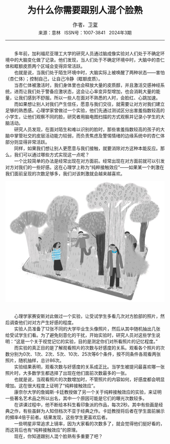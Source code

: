 # <center>为什么你需要跟别人混个脸熟</center>

<div align=center><img src="https://raw.githubusercontent.com/leaguecn/magazines/main/img_authors/%25d7%25f7%25d5%25df%25a3%25ba%25ce%25c0%25c0%25b6.jpg"></div>

<center>来源：意林   ISSN号：1007-3841   2024年3期</center>

* * *

<br>　　多年前，加利福尼亚理工大学的研究人员通过脑成像实验对人们处于不确定环境中的大脑变化做了记录。他们发现，当人们处于不确定环境中时，大脑中的杏仁体和眶额皮质两个区域会变得异常活跃。  
　　也就是说，当我们处于陌生环境中时，大脑实际上被唤醒了两种状态——害怕（杏仁体）；控制自己，让自己冷静（眶额皮质）。  
　　当杏仁体被激活时，我们身体里也会释放大量的皮质醇，并且激活交感神经系统，进而让我们处于警备应激状态，这会让心率变异型增加，也会消耗大量的能量，让我们感到不舒服。所以一些人在面对不熟悉的人时，会脸红、心跳加速。  
　　而如果想让别人对我们产生信任，愿意与我们交往，就需要让对方对我们建立足够的熟悉感。心理学家曾做过一个实验，他们先通过测试区分出害羞指数较高的小学生，让他们观察不同的脸，研究者用脑电图扫描的方式观察并记录小学生的大脑活动。  
　　研究人员发现，在面对陌生和难以识别的脸时，那些害羞指数较高的孩子的大脑中掌管社交的皮层活动能力较弱，而负责焦虑及警惕情绪的边缘系统中的杏仁体部分则显得非常活跃。  
　　同样，如果我们想让别人更愿意与我们接触，就要消除对方这种本能反应。那么，我们可以通过哪些方式实现这一点呢？  
　　一个比较简单的办法是经常出现在对方面前。经常出现在对方面前就可以引发对方对我们的一些好感。这在心理学上称为“纯粹接触效应”——如果某一个刺激在我们面前呈现的次数足够多，我们对该刺激就会越来越喜欢。

![](https://raw.githubusercontent.com/leaguecn/magazines/main/img/yili20240343-1-l.jpg)

  
<br>　　心理学家赛安斯对此做过一个实验，让受试学生多看几次对方脸部的照片，然后调查他们对对方产生好感的程度。  
　　实验人员准备了12张不同的大学毕业生头像照片，然后从其中随机抽出几张给受试学生们看。为了避免刻意化的干扰，开始实验时，研究人员对这些学生说明：“这是一个关于视觉记忆的实验，目的是测定你们对所看照片的记忆程度。”  
　　而实验的真正目的是了解观看照片的次数与好感度的关系。观看各个照片的次数分别为0次、1次、2次、5次、10次、25次等6个条件，按不同条件各观看两张照片，随机抽样，总计86次。  
　　实验结果表明，观看次数与好感度的关系成正比。当学生被提问最喜欢哪一张照片时，大多数学生都选择了出现在他们面前次数最多的一张。  
　　也就是说，当观看照片的次数增加时，不管照片的内容如何，好感度都会明显增加。这在很大程度上证明了“纯粹接触效应”。  
　　康奈尔大学的詹姆斯·卡廷教授做了另一个关于纯粹接触效应的实验，来证明一些著名艺术品之所以出名，其中一个原因可能是它们的曝光次数较多。  
　　在讲课过程中，他不断给本科生看印象派的作品，每次2秒。其中有些画是经典之作，有些虽鲜为人知但档次不亚于经典之作。卡廷教授将后者在学生面前展示的頻率4倍于前者。结果发现，这些学生更喜欢后者。  
　　一些明星非常追求上镜率，因为大家看的次数多了，就会觉得他们挺好看的，而这背后也有“纯粹接触效应”的原理。  
　　现在，你知道跟别人混个脸熟有多重要了吧？

